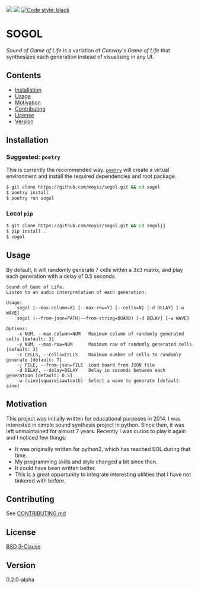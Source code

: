 ![](https://github.com/moyiz/sogol/actions/workflows/test.yml/badge.svg)
![](https://github.com/moyiz/sogol/actions/workflows/lint.yml/badge.svg)
[![Code style: black](https://img.shields.io/badge/code%20style-black-000000.svg)](https://github.com/psf/black) 

# SOGOL
_Sound of Game of Life_ is a variation of _Conway's Game of Life_ that synthesizes each generation instead of visualizing in any UI.

## Contents
- [Installation](#installation)
- [Usage](#usage)
- [Motivation](#motivation)
- [Contributing](#contributing)
- [License](#license)
- [Version](#version)

## Installation

### Suggested: `poetry`
This is currently the recommended way. [`poetry`](https://github.com/python-poetry/poetry) will create a virtual environment and install the required dependencies and root package.
```sh
$ git clone https://github.com/moyiz/sogol.git && cd sogol
$ poetry install
$ poetry run sogol
```

### Local `pip`
```sh
$ git clone https://github.com/moyiz/sogol.git && cd sogoljj
$ pip install .
$ sogol
```

## Usage
By default, it will randomly generate 7 cells within a 3x3 matrix, and play each generation with a delay of 0.5 seconds. 
```
Sound of Game of Life.
Listen to an audio interpretation of each generation.

Usage:
    sogol [--max-column=X] [--max-row=Y] [--cells=N] [-d DELAY] [-w WAVE]
    sogol (--from-json=PATH|--from-string=BOARD) [-d DELAY] [-w WAVE]

Options:
    -x NUM, --max-column=NUM   Maximum column of randomly generated cells [default: 3]
    -y NUM, --max-row=NUM      Maximum row of randomly generated cells [default: 3]
    -c CELLS, --cells=CELLS    Maximum number of cells to randomly generate [default: 7]
    -j FILE, --from-json=FILE  Load board from JSON file
    -d DELAY, --delay=DELAY    Delay in seconds between each generation [default: 0.5]
    -w (sine|square|sawtooth)  Select a wave to generate [default: sine]
```

## Motivation
This project was initially written for educational purposes in 2014. I was interested in simple sound synthesis project in python. Since then, it was left unmaintained for almost 7 years. Recently I was curios to play it again and I noticed few things:
* It was originally written for python2, which has reached EOL during that time.
* My programming skills and style changed a bit since then.
* It could have been written better.
* This is a great opportunity to integrate interesting utilities that I have not tinkered with before.

## Contributing
See [CONTRIBUTING.md](https://github.com/moyiz/sogol/blob/master/CONTRIBUTING.md)

## License
[BSD 3-Clause](https://github.com/moyiz/sogol/blob/master/LICENSE)

## Version
0.2.0-alpha

